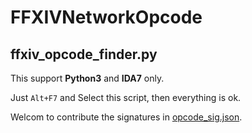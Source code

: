 # FFXIVNetworkOpcode

## ffxiv_opcode_finder.py

This support **Python3** and **IDA7** only.

Just `Alt+F7` and Select this script, then everything is ok.

Welcom to contribute the signatures in [opcode_sig.json](https://github.com/gamous/FFXIVNetworkOpcode/blob/main/opcode_sig.json).